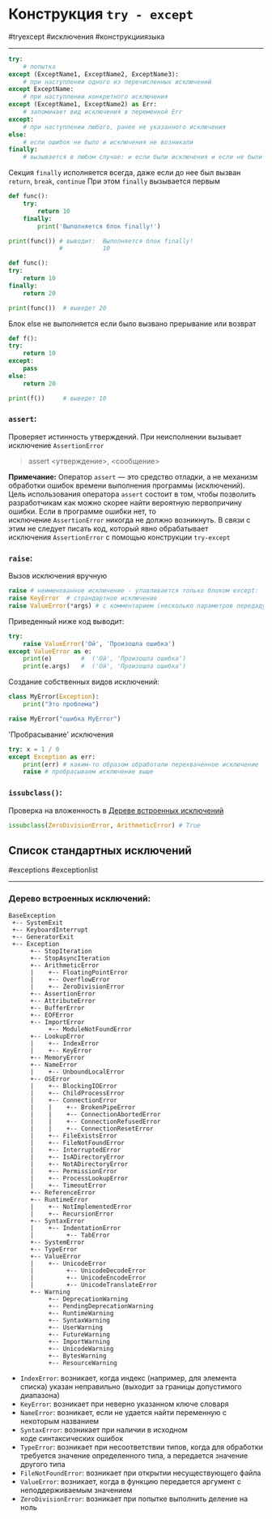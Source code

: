 # Конструкция `try - except`
#tryexcept #исключения #конструкцииязыка
***
```python
try:
	# попытка
except (ExceptName1, ExceptName2, ExceptName3):
	# при наступлении одного из перечисленных исключений
except ExceptName:
	# при наступлении конкретного исключения
except (ExceptName1, ExceptName2) as Err:
	# запоминает вид исключения в переменной Err
except:
	# при наступлении любого, ранее не указанного исключения
else:
	# если ошибок не было и исключения не возникали
finally:
	# вызывается в любом случае: и если были исключения и если не были
```

Секция `finally` исполняется всегда, даже если до нее был вызван `return`, `break`, `continue` При этом `finally` вызывается первым
```python
def func():
    try:
        return 10
    finally:
        print('Выполняется блок finally!')

print(func()) # выводит:  Выполняется блок finally!
              #           10

def func(): 
try: 
	return 10 
finally: 
	return 20 

print(func())  # выведет 20
```

Блок else не выполняется если было вызвано прерывание или возврат
```python
def f(): 
try: 
	return 10 
except: 
	pass 
else: 
	return 20 

print(f())     # выведет 10
```


### `assert`:
Проверяет истинность утверждений. При неисполнении вызывает исключение `AssertionError`
>assert <утверждение>, <сообщение>

**Примечание:** Оператор `assert` — это средство отладки, а не механизм обработки ошибок времени выполнения программы (исключений). Цель использования оператора `assert` состоит в том, чтобы позволить разработчикам как можно скорее найти вероятную первопричину ошибки. Если в программе ошибки нет, то исключение `AssertionError` никогда не должно возникнуть. В связи с этим не следует писать код, который явно обрабатывает исключения `AssertionError` с помощью конструкции `try-except`

### `raise`:
Вызов исключения вручную
```python
raise # неименованное исключение - улавливается только блоком except:
raise KeyError  # страндартное исключение
raise ValueError(*args) # с комментарием (несколько параметров передадутся в виде кортежа, один - сам по себе)
```
Приведенный ниже код выводит:
```python
try:
    raise ValueError('Ой', 'Произошла ошибка')
except ValueError as e:
    print(e)        #  ('Ой', 'Произошла ошибка')
    print(e.args)   #  ('Ой', 'Произошла ошибка')
```

Создание собственных видов исключений:
```python
class MyError(Exception): 
	print("Это проблема") 

raise MyError("ошибка MyError")
```
'Пробрасывание' исключения
```python
try: х = 1 / 0 
except Exception as err: 
	print(err) # каким-то образом обработали перехваченное исключение 
	raise # пробрасываем исключение выше
```


### `issubclass()`:
Проверка на вложенность в [Деревe встроенных исключений](#Дерево%20встроенных%20исключений)
```python
issubclass(ZeroDivisionError, ArithmeticError) # True
```

## Список стандартных исключений
#exceptions #exceptionlist
***
### **Дерево встроенных исключений**:

```no-highlight
BaseException
 +-- SystemExit
 +-- KeyboardInterrupt
 +-- GeneratorExit
 +-- Exception
      +-- StopIteration
      +-- StopAsyncIteration
      +-- ArithmeticError
      |    +-- FloatingPointError
      |    +-- OverflowError
      |    +-- ZeroDivisionError
      +-- AssertionError
      +-- AttributeError
      +-- BufferError
      +-- EOFError
      +-- ImportError
           +-- ModuleNotFoundError
      +-- LookupError
      |    +-- IndexError
      |    +-- KeyError
      +-- MemoryError
      +-- NameError
      |    +-- UnboundLocalError
      +-- OSError
      |    +-- BlockingIOError
      |    +-- ChildProcessError
      |    +-- ConnectionError
      |    |    +-- BrokenPipeError
      |    |    +-- ConnectionAbortedError
      |    |    +-- ConnectionRefusedError
      |    |    +-- ConnectionResetError
      |    +-- FileExistsError
      |    +-- FileNotFoundError
      |    +-- InterruptedError
      |    +-- IsADirectoryError
      |    +-- NotADirectoryError
      |    +-- PermissionError
      |    +-- ProcessLookupError
      |    +-- TimeoutError
      +-- ReferenceError
      +-- RuntimeError
      |    +-- NotImplementedError
      |    +-- RecursionError
      +-- SyntaxError
      |    +-- IndentationError
      |         +-- TabError
      +-- SystemError
      +-- TypeError
      +-- ValueError
      |    +-- UnicodeError
      |         +-- UnicodeDecodeError
      |         +-- UnicodeEncodeError
      |         +-- UnicodeTranslateError
      +-- Warning
           +-- DeprecationWarning
           +-- PendingDeprecationWarning
           +-- RuntimeWarning
           +-- SyntaxWarning
           +-- UserWarning
           +-- FutureWarning
           +-- ImportWarning
           +-- UnicodeWarning
           +-- BytesWarning
           +-- ResourceWarning
```

-   `IndexError`: возникает, когда индекс (например, для элемента списка) указан неправильно (выходит за границы допустимого диапазона)
-   `KeyError`: возникает при неверно указанном ключе словаря
-   `NameError`: возникает, если не удается найти переменную с некоторым названием
-   `SyntaxError`: возникает при наличии в исходном коде синтаксических ошибок
-   `TypeError`: возникает при несоответствии типов, когда для обработки требуется значение определенного типа, а передается значение другого типа
-   `FileNotFoundError`: возникает при открытии несуществующего файла
-   `ValueError`: возникает, когда в функцию передается аргумент с неподдерживаемым значением
-   `ZeroDivisionError`: возникает при попытке выполнить деление на ноль